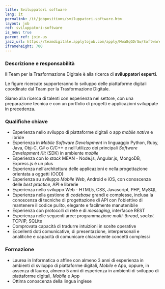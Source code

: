 ```yaml
---
title: Sviluppatori software
lang: it
permalink: /it/jobpositions/sviluppatori-software.htm
layout: job
ref: sviluppatori-software
is_new: true
parent_ref: join-us
jazz_url: https://teamdigitale.applytojob.com/apply/Mwa8qGDrSw/Software-Developer
iframeheight: 700
---
```


### Descrizione e responsabilità
Il Team per la Trasformazione Digitale è alla ricerca di **sviluppatori esperti**. 

Le figure ricercate supporteranno lo sviluppo delle piattaforme digitali coordinate dal Team per la Trasformazione Digitale.

Siamo alla ricerca di talenti con esperienza nel settore, con una preparazione tecnica e con un portfolio di progetti e applicazioni sviluppate in precedenza.


### Qualifiche chiave
- Esperienza nello sviluppo di piattaforme digitali o app *mobile native* e ibride
- Esperienza in *Mobile Software Development* in linguaggio Python, Ruby, Java, Obj-C, C# o C/C++ e nell’utilizzo dei principali *Software Development Kit* (SDK) in ambiente *mobile*
- Esperienza con lo *stack* MEAN - Node.js, Angular.js, MongoDB, Express.js è un plus
- Esperienza nell’architettura delle applicazioni e nella progettazione orientata a oggetti (OOD)
- Esperienza su sviluppo *Mobile Web*, Android e iOS, con conoscenza delle *best practice*, API e librerie
- Esperienza nello sviluppo Web - HTML5, CSS, Javascript, PHP, MySQL
- Esperienza nella gestione di *codebase* grandi e complesse, inclusa la conoscenza di tecniche di progettazione di API con l'obiettivo di mantenere il codice pulito, elegante e facilmente manutenibile
- Esperienza con protocolli di rete e di *messaging*, interfacce REST
- Esperienza nelle seguenti aree: programmazione *multi-thread*, *socket* TCP/IP, SQLite
- Comprovata capacità di tradurre intuizioni in scelte operative
- Eccellenti doti comunicative, di presentazione, interpersonali e analitiche e capacità di comunicare chiaramente concetti complessi


### Formazione
- Laurea in Informatica o affine con almeno 3 anni di esperienza in ambienti di sviluppo di piattaforme digitali, *Mobile* e App, oppure, in assenza di laurea, almeno 5 anni di esperienza in ambienti di sviluppo di piattaforme digitali, *Mobile* e App
- Ottima conoscenza della lingua inglese


